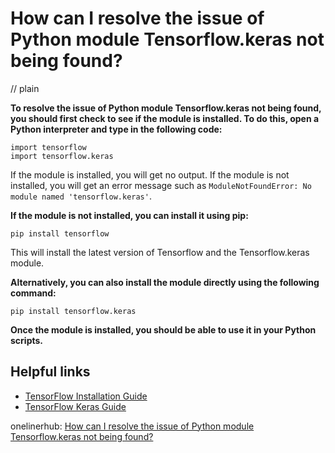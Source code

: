 # How can I resolve the issue of Python module Tensorflow.keras not being found?
// plain

**To resolve the issue of Python module Tensorflow.keras not being found, you should first check to see if the module is installed. To do this, open a Python interpreter and type in the following code:**

```
import tensorflow
import tensorflow.keras
```

If the module is installed, you will get no output. If the module is not installed, you will get an error message such as `ModuleNotFoundError: No module named 'tensorflow.keras'`.

**If the module is not installed, you can install it using pip:**

```
pip install tensorflow
```

This will install the latest version of Tensorflow and the Tensorflow.keras module.

**Alternatively, you can also install the module directly using the following command:**

```
pip install tensorflow.keras
```

**Once the module is installed, you should be able to use it in your Python scripts.**

## Helpful links

- [TensorFlow Installation Guide](https://www.tensorflow.org/install)
- [TensorFlow Keras Guide](https://www.tensorflow.org/guide/keras)

onelinerhub: [How can I resolve the issue of Python module Tensorflow.keras not being found?](https://onelinerhub.com/python-keras/how-can-i-resolve-the-issue-of-python-module-tensorflow-keras-not-being-found)